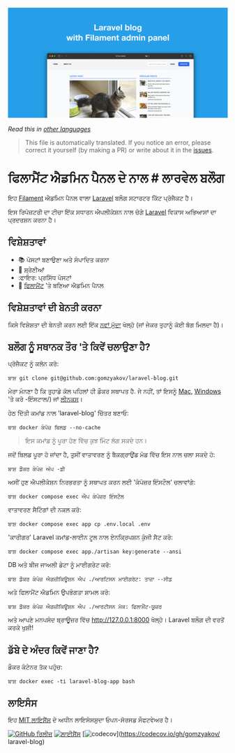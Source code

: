 ![ਫਿਲਾਮੈਂਟ ਐਡਮਿਨ ਪੈਨਲ ਵਾਲਾ ਲਾਰਵੇਲ ਬਲੌਗ](../docs/social-preview-en.png)

_Read this in [other languages](./Translations.md)_

>This file is automatically translated. If you notice an error, please correct it yourself (by making a PR) or write about it in the [issues](https://github.com/gomzyakov/laravel-blog/issues).

# ਫਿਲਾਮੈਂਟ ਐਡਮਿਨ ਪੈਨਲ ਦੇ ਨਾਲ # ਲਾਰਵੇਲ ਬਲੌਗ

ਇਹ [Filament](https://filamentphp.com) ਐਡਮਿਨ ਪੈਨਲ ਵਾਲਾ [Laravel](https://laravel.com) ਬਲੌਗ ਸਟਾਰਟਰ ਕਿੱਟ ਪ੍ਰੋਜੈਕਟ ਹੈ।

ਇਸ ਰਿਪੋਜ਼ਟਰੀ ਦਾ ਟੀਚਾ ਇੱਕ ਸਧਾਰਨ ਐਪਲੀਕੇਸ਼ਨ ਨਾਲ ਚੰਗੇ [Laravel](https://laravel.com) ਵਿਕਾਸ ਅਭਿਆਸਾਂ ਦਾ ਪ੍ਰਦਰਸ਼ਨ ਕਰਨਾ ਹੈ।

## ਵਿਸ਼ੇਸ਼ਤਾਵਾਂ

- 📚 ਪੋਸਟਾਂ ਬਣਾਉਣਾ ਅਤੇ ਸੰਪਾਦਿਤ ਕਰਨਾ
- 🥑 ਸ਼੍ਰੇਣੀਆਂ
- :ਫਾਇਰ: ਪ੍ਰਸਿੱਧ ਪੋਸਟਾਂ
- 🎉 [ਫਿਲਾਮੈਂਟ](https://filamentphp.com) 'ਤੇ ਬਣਿਆ ਐਡਮਿਨ ਪੈਨਲ

## ਵਿਸ਼ੇਸ਼ਤਾਵਾਂ ਦੀ ਬੇਨਤੀ ਕਰਨਾ

ਕਿਸੇ ਵਿਸ਼ੇਸ਼ਤਾ ਦੀ ਬੇਨਤੀ ਕਰਨ ਲਈ ਇੱਕ [ਨਵਾਂ ਮੁੱਦਾ](https://github.com/gomzyakov/laravel-blog/issues/new) ਖੋਲ੍ਹੋ (ਜਾਂ ਜੇਕਰ ਤੁਹਾਨੂੰ ਕੋਈ ਬੱਗ ਮਿਲਦਾ ਹੈ)।

## ਬਲੌਗ ਨੂੰ ਸਥਾਨਕ ਤੌਰ 'ਤੇ ਕਿਵੇਂ ਚਲਾਉਣਾ ਹੈ?

ਪ੍ਰੋਜੈਕਟ ਨੂੰ ਕਲੋਨ ਕਰੋ:

``ਬਾਸ਼
git clone git@github.com:gomzyakov/laravel-blog.git
``

ਮੇਰਾ ਮੰਨਣਾ ਹੈ ਕਿ ਤੁਹਾਡੇ ਕੋਲ ਪਹਿਲਾਂ ਹੀ ਡੌਕਰ ਸਥਾਪਤ ਹੈ. ਜੇ ਨਹੀਂ, ਤਾਂ ਇਸਨੂੰ [Mac](https://docs.docker.com/desktop/install/mac-install/), [Windows](https://docs.docker.com/desktop/install/windows) 'ਤੇ ਕਰੋ -ਇੰਸਟਾਲ/) ਜਾਂ [ਲੀਨਕਸ](https://docs.docker.com/desktop/install/linux-install/)।

ਹੇਠ ਦਿੱਤੀ ਕਮਾਂਡ ਨਾਲ 'laravel-blog' ਚਿੱਤਰ ਬਣਾਓ:

``ਬਾਸ਼
docker ਕੰਪੋਜ਼ ਬਿਲਡ --no-cache
``

> ਇਸ ਕਮਾਂਡ ਨੂੰ ਪੂਰਾ ਹੋਣ ਵਿੱਚ ਕੁਝ ਮਿੰਟ ਲੱਗ ਸਕਦੇ ਹਨ।

ਜਦੋਂ ਬਿਲਡ ਪੂਰਾ ਹੋ ਜਾਂਦਾ ਹੈ, ਤੁਸੀਂ ਵਾਤਾਵਰਣ ਨੂੰ ਬੈਕਗ੍ਰਾਉਂਡ ਮੋਡ ਵਿੱਚ ਇਸ ਨਾਲ ਚਲਾ ਸਕਦੇ ਹੋ:

``ਬਾਸ਼
ਡੌਕਰ ਕੰਪੋਜ਼ ਅੱਪ -ਡੀ
``

ਅਸੀਂ ਹੁਣ ਐਪਲੀਕੇਸ਼ਨ ਨਿਰਭਰਤਾ ਨੂੰ ਸਥਾਪਤ ਕਰਨ ਲਈ 'ਕੰਪੋਜ਼ਰ ਇੰਸਟੌਲ' ਚਲਾਵਾਂਗੇ:

``ਬਾਸ਼
docker compose exec ਐਪ ਕੰਪੋਜ਼ਰ ਇੰਸਟੌਲ
``

ਵਾਤਾਵਰਣ ਸੈਟਿੰਗਾਂ ਦੀ ਨਕਲ ਕਰੋ:

``ਬਾਸ਼
docker compose exec app cp .env.local .env
``

'ਕਾਰੀਗਰ' Laravel ਕਮਾਂਡ-ਲਾਈਨ ਟੂਲ ਨਾਲ ਏਨਕ੍ਰਿਪਸ਼ਨ ਕੁੰਜੀ ਸੈਟ ਕਰੋ:

``ਬਾਸ਼
docker compose exec app./artisan key:generate --ansi
``

DB ਅਤੇ ਬੀਜ ਜਾਅਲੀ ਡੇਟਾ ਨੂੰ ਮਾਈਗਰੇਟ ਕਰੋ:

``ਬਾਸ਼
ਡੌਕਰ ਕੰਪੋਜ਼ ਐਗਜ਼ੀਕਿਊਸ਼ਨ ਐਪ ./ਆਰਟਿਸਨ ਮਾਈਗਰੇਟ: ਤਾਜ਼ਾ --ਸੀਡ
``

ਅਤੇ ਫਿਲਾਮੈਂਟ ਐਡਮਿਨ ਉਪਭੋਗਤਾ ਸ਼ਾਮਲ ਕਰੋ:

``ਬਾਸ਼
ਡੌਕਰ ਕੰਪੋਜ਼ ਐਗਜ਼ੀਕਿਊਸ਼ਨ ਐਪ ./ਆਰਟੀਸਨ ਮੇਕ: ਫਿਲਾਮੈਂਟ-ਯੂਜ਼ਰ
``

ਅਤੇ ਆਪਣੇ ਮਨਪਸੰਦ ਬ੍ਰਾਊਜ਼ਰ ਵਿੱਚ http://127.0.0.1:8000 ਖੋਲ੍ਹੋ। Laravel ਬਲੌਗ ਦੀ ਵਰਤੋਂ ਕਰਕੇ ਖੁਸ਼ੀ!

## ਡੱਬੇ ਦੇ ਅੰਦਰ ਕਿਵੇਂ ਜਾਣਾ ਹੈ?

ਡੌਕਰ ਕੰਟੇਨਰ ਤੱਕ ਪਹੁੰਚ:

``ਬਾਸ਼
docker exec -ti laravel-blog-app bash
``

## ਲਾਇਸੰਸ

ਇਹ [MIT ਲਾਇਸੈਂਸ](https://github.com/gomzyakov/php-code-style/blob/main/LICENSE) ਦੇ ਅਧੀਨ ਲਾਇਸੰਸਸ਼ੁਦਾ ਓਪਨ-ਸੋਰਸਡ ਸੌਫਟਵੇਅਰ ਹੈ।


[![GitHub ਰਿਲੀਜ਼](https://img.shields.io/github/release/gomzyakov/laravel-blog.svg)](https://github.com/gomzyakov/laravel-blog/releases/latest)
[![ਲਾਈਸੈਂਸ](https://img.shields.io/badge/License-MIT-green.svg)](https://github.com/gomzyakov/laravel-blog/blob/development/LICENSE)
[![codecov](https://codecov.io/gh/gomzyakov/laravel-blog/branch/main/graph/badge.svg?token=4CYTVMVUYV)](https://codecov.io/gh/gomzyakov/ laravel-blog)
